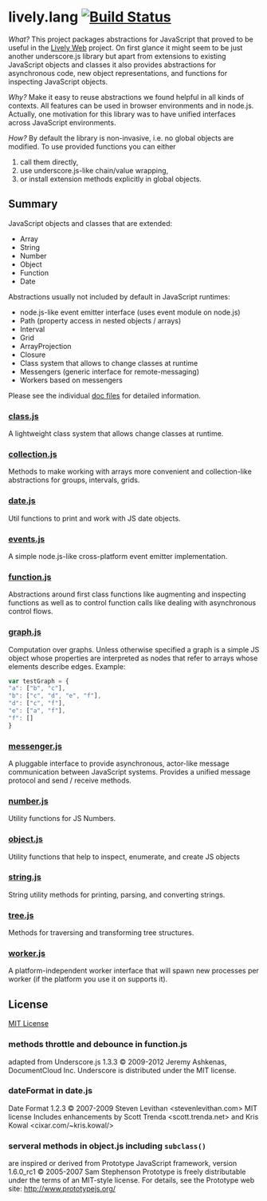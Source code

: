 # lively.lang [![Build Status](https://travis-ci.org/LivelyKernel/lively.lang.svg?branch=master)](https://travis-ci.org/LivelyKernel/lively.lang)

*What?* This project packages abstractions for JavaScript that proved to be useful in
the [Lively Web](http://lively-web.org) project. On first glance it might seem
to be just another underscore.js library but apart from extensions to existing
JavaScript objects and classes it also provides abstractions for asynchronous
code, new object representations, and functions for inspecting JavaScript
objects.

*Why?* Make it easy to reuse abstractions we found helpful in all kinds of
contexts. All features can be used in browser environments and in node.js.
Actually, one motivation for this library was to have unified interfaces across
JavaScript environments.

*How?* By default the library is non-invasive, i.e. no global objects are
modified. To use provided functions you can either

1. call them directly,
2. use underscore.js-like chain/value wrapping,
3. or install extension methods explicitly in global objects.

## Summary

JavaScript objects and classes that are extended:

- Array
- String
- Number
- Object
- Function
- Date

Abstractions usually not included by default in JavaScript runtimes:

- node.js-like event emitter interface (uses event module on node.js)
- Path (property access in nested objects / arrays)
- Interval
- Grid
- ArrayProjection
- Closure
- Class system that allows to change classes at runtime
- Messengers (generic interface for remote-messaging)
- Workers based on messengers

Please see the individual [doc files](doc/) for detailed information.

<!---API_GENERATED_START--->
### [class.js](doc/class.md)

A lightweight class system that allows change classes at runtime.




### [collection.js](doc/collection.md)

Methods to make working with arrays more convenient and collection-like
abstractions for groups, intervals, grids.




### [date.js](doc/date.md)

Util functions to print and work with JS date objects.




### [events.js](doc/events.md)

A simple node.js-like cross-platform event emitter implementation.




### [function.js](doc/function.md)

Abstractions around first class functions like augmenting and inspecting
functions as well as to control function calls like dealing with asynchronous
control flows.




### [graph.js](doc/graph.md)

Computation over graphs. Unless otherwise specified a graph is a simple JS
object whose properties are interpreted as nodes that refer to arrays whose
elements describe edges. Example:
```js
var testGraph = {
"a": ["b", "c"],
"b": ["c", "d", "e", "f"],
"d": ["c", "f"],
"e": ["a", "f"],
"f": []
}
```




### [messenger.js](doc/messenger.md)

A pluggable interface to provide asynchronous, actor-like message
communication between JavaScript systems. Provides a unified message protocol
and send / receive methods.




### [number.js](doc/number.md)

Utility functions for JS Numbers.




### [object.js](doc/object.md)

Utility functions that help to inspect, enumerate, and create JS objects




### [string.js](doc/string.md)

String utility methods for printing, parsing, and converting strings.



### [tree.js](doc/tree.md)

Methods for traversing and transforming tree structures.




### [worker.js](doc/worker.md)

A platform-independent worker interface that will spawn new processes per
worker (if the platform you use it on supports it).



<!---API_GENERATED_END--->

<!---
## Usage
TODO

### Browsers
TODO

### node.js
TODO
--->

## License

[MIT License](LICENSE)

### methods throttle and debounce in function.js

adapted from Underscore.js 1.3.3
© 2009-2012 Jeremy Ashkenas, DocumentCloud Inc.
Underscore is distributed under the MIT license.

### dateFormat in date.js

Date Format 1.2.3
© 2007-2009 Steven Levithan <stevenlevithan.com>
MIT license
Includes enhancements by Scott Trenda <scott.trenda.net>
and Kris Kowal <cixar.com/~kris.kowal/>

### serveral methods in object.js including `subclass()`

are inspired or derived from Prototype JavaScript framework, version 1.6.0_rc1
© 2005-2007 Sam Stephenson
Prototype is freely distributable under the terms of an MIT-style license.
For details, see the Prototype web site: http://www.prototypejs.org/
